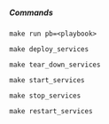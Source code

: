 ##### Commands

```shell
make run pb=<playbook>

make deploy_services

make tear_down_services

make start_services

make stop_services

make restart_services
```
